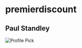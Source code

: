 # premierdiscount

## Paul Standley

![Profile Pick](http://res.cloudinary.com/pieol2/image/upload/v1516543296/profile-small.png)
